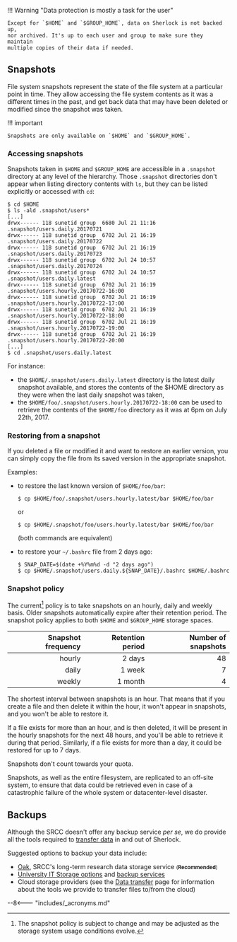 
!!! Warning "Data protection is mostly a task for the user"

    Except for `$HOME` and `$GROUP_HOME`, data on Sherlock is not backed up,
    nor archived. It's up to each user and group to make sure they maintain
    multiple copies of their data if needed.


## Snapshots

File system snapshots represent the state of the file system at a particular
point in time. They allow accessing the file system contents as it was a
different times in the past, and get back data that may have been deleted or
modified since the snapshot was taken.

!!! important

    Snapshots are only available on `$HOME` and `$GROUP_HOME`.

### Accessing snapshots

Snapshots taken in `$HOME` and `$GROUP_HOME` are accessible in a `.snapshot`
directory at any level of the hierarchy. Those `.snapshot` directories don't
appear when listing directory contents with `ls`, but they can be listed
explicitly or accessed with `cd`:

``` shell
$ cd $HOME
$ ls -ald .snapshot/users*
[...]
drwx------ 118 sunetid group  6680 Jul 21 11:16 .snapshot/users.daily.20170721
drwx------ 118 sunetid group  6702 Jul 21 16:19 .snapshot/users.daily.20170722
drwx------ 118 sunetid group  6702 Jul 21 16:19 .snapshot/users.daily.20170723
drwx------ 118 sunetid group  6702 Jul 24 10:57 .snapshot/users.daily.20170724
drwx------ 118 sunetid group  6702 Jul 24 10:57 .snapshot/users.daily.latest
drwx------ 118 sunetid group  6702 Jul 21 16:19 .snapshot/users.hourly.20170722-16:00
drwx------ 118 sunetid group  6702 Jul 21 16:19 .snapshot/users.hourly.20170722-17:00
drwx------ 118 sunetid group  6702 Jul 21 16:19 .snapshot/users.hourly.20170722-18:00
drwx------ 118 sunetid group  6702 Jul 21 16:19 .snapshot/users.hourly.20170722-19:00
drwx------ 118 sunetid group  6702 Jul 21 16:19 .snapshot/users.hourly.20170722-20:00
[...]
$ cd .snapshot/users.daily.latest
```

For instance:

* the `$HOME/.snapshot/users.daily.latest` directory is the latest daily
  snapshot available, and stores the contents of the $HOME directory as they
  were when the last daily snapshot was taken,
* the `$HOME/foo/.snapshot/users.hourly.20170722-18:00` can be used to retrieve
  the contents of the `$HOME/foo` directory as it was at 6pm on July 22th,
  2017.


### Restoring from a snapshot

If you deleted a file or modified it and want to restore an earlier version,
you can simply copy the file from its saved version in the appropriate
snapshot.

Examples:

* to restore the last known version of `$HOME/foo/bar`:

    ``` shell
    $ cp $HOME/foo/.snapshot/users.hourly.latest/bar $HOME/foo/bar
    ```

    or

    ``` shell
    $ cp $HOME/.snapshot/foo/users.hourly.latest/bar $HOME/foo/bar

    ```

    (both commands are equivalent)


* to restore your `~/.bashrc` file from 2 days ago:

    ``` shell
    $ SNAP_DATE=$(date +%Y%m%d -d "2 days ago")
    $ cp $HOME/.snapshot/users.daily.${SNAP_DATE}/.bashrc $HOME/.bashrc
    ```

### Snapshot policy

The current[^snap_policy] policy is to take snapshots on an hourly, daily and
weekly basis.  Older snapshots automatically expire after their retention
period. The snapshot policy applies to both `$HOME` and `$GROUP_HOME` storage
spaces.


| Snapshot frequency | Retention period | Number of snapshots |
| -----------------: | ---------------: | ------------------: |
| hourly             | 2 days           | 48                  |
| daily              | 1 week           | 7                   |
| weekly             | 1 month          | 4                   |


The shortest interval between snapshots is an hour. That means that if you
create a file and then delete it within the hour, it won't appear in snapshots,
and you won't be able to restore it.

If a file exists for more than an hour, and is then deleted, it will be present
in the hourly snapshots for the next 48 hours, and you'll be able to retrieve
it during that period. Similarly, if a file exists for more than a day, it
could be restored for up to 7 days.

Snapshots don't count towards your quota.

Snapshots, as well as the entire filesystem, are replicated to an off-site
system, to ensure that data could be retrieved even in case of a catastrophic
failure of the whole system or datacenter-level disaster.


## Backups

Although the SRCC doesn't offer any backup service _per se_, we do provide all
the tools required to [transfer data][url_datatransfer] in and out of Sherlock.

Suggested options to backup your data include:

* [Oak][url_oak], SRCC's long-term research data storage service
  <small>(**Recommended**)</small>
* [University IT Storage options][url_uit_storage] and [backup
  services][url_uit_backup]
* Cloud storage providers (see the [Data transfer][url_datatransfer] page for
  information about the tools we provide to transfer files to/from the cloud)

[comment]: #  (link URLs -----------------------------------------------------)

[url_oak]:              //uit.stanford.edu/service/oak-storage
[url_uit_storage]:      //uit.stanford.edu/service/storage
[url_uit_backup]:       //uit.stanford.edu/services/category/backup-and-storage

[url_datatransfer]:     /docs/storage/data-transfer.md

[comment]: #  (footnotes -----------------------------------------------------)

[^snap_policy]: The snapshot policy is subject to change and may be adjusted as
           the storage system usage conditions evolve.


--8<--- "includes/_acronyms.md"
